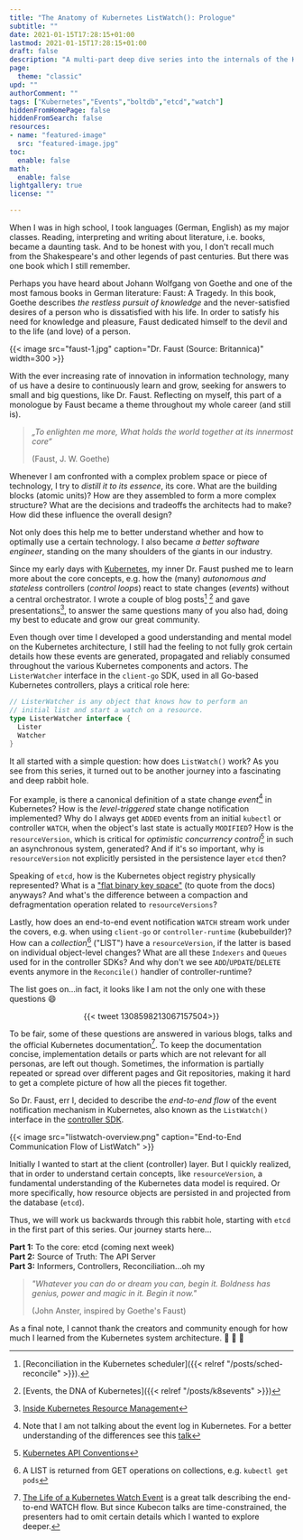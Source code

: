 ```yaml
---
title: "The Anatomy of Kubernetes ListWatch(): Prologue"
subtitle: ""
date: 2021-01-15T17:28:15+01:00
lastmod: 2021-01-15T17:28:15+01:00
draft: false
description: "A multi-part deep dive series into the internals of the Kubernetes ListWatch() interface"
page:
  theme: "classic"
upd: ""
authorComment: ""
tags: ["Kubernetes","Events","boltdb","etcd","watch"]
hiddenFromHomePage: false
hiddenFromSearch: false
resources:
- name: "featured-image"
  src: "featured-image.jpg"
toc:
  enable: false
math:
  enable: false
lightgallery: true
license: ""

---
```


<!--more-->

When I was in high school, I took languages (German, English) as my major
classes. Reading, interpreting and writing about literature, i.e. books, became
a daunting task. And to be honest with you, I don't recall much from the
Shakespeare's and other legends of past centuries. But there was one book which
I still remember. 

Perhaps you have heard about Johann Wolfgang von Goethe and one of the most
famous books in German literature: Faust: A Tragedy. In this book, Goethe
describes *the restless pursuit of knowledge* and the never-satisfied desires of
a person who is dissatisfied with his life. In order to satisfy his need for
knowledge and pleasure, Faust dedicated himself to the devil and to the life
(and love) of a person.

{{< image src="faust-1.jpg" caption="Dr. Faust (Source: Britannica)" width=300 >}}

With the ever increasing rate of innovation in information technology, many of
us have a desire to continuously learn and grow, seeking for answers to small
and big questions, like Dr. Faust. Reflecting on myself, this part of a
monologue by Faust became a theme throughout my whole career (and still is). 

> *„To enlighten me more, What holds the world together at its innermost core“*
>
> (Faust, J. W. Goethe)

Whenever I am confronted with a complex problem space or piece of technology, I
try to *distill it to its essence*, its core. What are the building blocks
(atomic units)? How are they assembled to form a more complex structure? What
are the decisions and tradeoffs the architects had to make? How did these
influence the overall design?

Not only does this help me to better understand whether and how to optimally use
a certain technology. I also became *a better software engineer*, standing on
the many shoulders of the giants in our industry. 

Since my early days with [Kubernetes](https://kubernetes.io/), my inner Dr.
Faust pushed me to learn more about the core concepts, e.g. how the (many)
*autonomous and stateless* controllers (*control loops*) react to state changes
(*events*) without a central orchestrator. I wrote a couple of blog posts[^1]
[^2] and gave presentations[^3], to answer the same questions many of you also
had, doing my best to educate and grow our great community.

Even though over time I developed a good understanding and mental model on the
Kubernetes architecture, I still had the feeling to not fully grok certain
details how these events are generated, propagated and reliably consumed
throughout the various Kubernetes components and actors. The `ListerWatcher`
interface in the `client-go` SDK, used in all Go-based Kubernetes controllers,
plays a critical role here:

```go
// ListerWatcher is any object that knows how to perform an 
// initial list and start a watch on a resource.
type ListerWatcher interface {
  Lister
  Watcher
}
```

It all started with a simple question: how does `ListWatch()` work? As you see from
this series, it turned out to be another journey into a fascinating and deep
rabbit hole.

For example, is there a canonical definition of a state change *event*[^4] in
Kubernetes? How is the *level-triggered* state change notification implemented?
Why do I always get `ADDED` events from an initial `kubectl` or controller
`WATCH`, when the object's last state is actually `MODIFIED`? How is the
`resourceVersion`, which is critical for *optimistic concurrency control*[^5] in
such an asynchronous system, generated? And if it's so important, why is
`resourceVersion` not explicitly persisted in the persistence layer `etcd` then?

Speaking of `etcd`, how is the Kubernetes object registry physically
represented? What is a ["flat binary key
space"](https://etcd.io/docs/v3.4.0/learning/data_model/) (to quote from the
docs) anyways? And what's the difference between a compaction and
defragmentation operation related to `resourceVersions`? 

Lastly, how does an end-to-end event notification `WATCH` stream work under the
covers, e.g. when using `client-go` or `controller-runtime` (kubebuilder)? How
can a *collection*[^6] ("LIST") have a `resourceVersion`, if the latter is based
on individual object-level changes? What are all these `Indexers` and `Queues`
used for in the controller SDKs? And why don't we see `ADD`/`UPDATE`/`DELETE`
events anymore in the `Reconcile()` handler of controller-runtime?

The list goes on...in fact, it looks like I am not the only one with these
questions 😄

<center>{{< tweet 1308598213067157504>}}</center>

To be fair, some of these questions are answered in various blogs, talks and the
official Kubernetes documentation[^7]. To keep the documentation concise,
implementation details or parts which are not relevant for all personas, are
left out though. Sometimes, the information is partially repeated or spread over
different pages and Git repositories, making it hard to get a complete picture
of how all the pieces fit together. 

So Dr. Faust, err I, decided to describe the *end-to-end flow* of the event
notification mechanism in Kubernetes, also known as the `ListWatch()` interface
in the [controller
SDK](https://pkg.go.dev/k8s.io/client-go@v0.20.1/tools/cache#ListWatch). 

{{< image src="listwatch-overview.png" caption="End-to-End Communication Flow of ListWatch" >}}

Initially I wanted to start at the client (controller) layer. But I quickly
realized, that in order to understand certain concepts, like `resourceVersion`,
a fundamental understanding of the Kubernetes data model is required. Or more
specifically, how resource objects are persisted in and projected from the database (`etcd`).

Thus, we will work us backwards through this rabbit hole, starting with `etcd` in the
first part of this series. Our journey starts here...

**Part 1:** To the core: etcd (coming next week)  
**Part 2:** Source of Truth: The API Server  
**Part 3:** Informers, Controllers, Reconciliation...oh my  

> *"Whatever you can do or dream you can, begin it. Boldness has genius, power and magic in it. Begin it now."*
>
> (John Anster, inspired by Goethe's Faust)

As a final note, I cannot thank the creators and community enough for how much I
learned from the Kubernetes system architecture. 🙏 🙏 🙏 

[^1]: [Reconciliation in the Kubernetes scheduler]({{< relref "/posts/sched-reconcile" >}}).
[^2]: [Events, the DNA of Kubernetes]({{< relref "/posts/k8sevents" >}})
[^3]: [Inside Kubernetes Resource Management](https://www.youtube.com/watch?v=8-apJyr2gi0)
[^4]: Note that I am not talking about the event log in Kubernetes. For a better understanding of the differences see this [talk](https://www.youtube.com/watch?v=rQBoK-QHxFA)
[^5]: [Kubernetes API Conventions](https://github.com/kubernetes/community/blob/master/contributors/devel/sig-architecture/api-conventions.md#concurrency-control-and-consistency)
[^6]: A LIST is returned from GET operations on collections, e.g. `kubectl get pods`
[^7]: [The Life of a Kubernetes Watch Event](https://www.youtube.com/watch?v=PLSDvFjR9HY) is a great talk describing the end-to-end WATCH flow. But since Kubecon talks are time-constrained, the presenters had to omit certain details which I wanted to explore deeper.